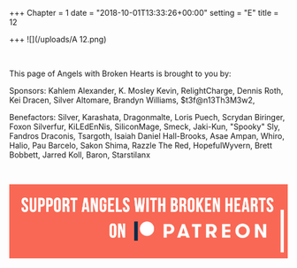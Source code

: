 +++
Chapter = 1
date = "2018-10-01T13:33:26+00:00"
setting = "E"
title = 12

+++
![](/uploads/A 12.png)

<br>

<p align="left">This page of Angels with Broken Hearts is brought to you by:</p>

<p align="left">Sponsors: Kahlem Alexander, K. Mosley Kevin, RelightCharge, Dennis Roth, Kei Dracen, Silver Altomare, Brandyn Williams, $t3f@n13Th3M3w2, </p>

<p align="left">Benefactors: Silver, Karashata, Dragonmalte, Loris Puech, Scrydan Biringer, Foxon Silverfur, KiLEdEnNis, SiliconMage, Smeck, Jaki-Kun, "Spooky" Sly, Fandros Draconis, Tsargoth, Isaiah Daniel Hall-Brooks, Asae Ampan, Whiro, Halio, Pau Barcelo, Sakon Shima, Razzle The Red, HopefulWyvern, Brett Bobbett, Jarred Koll, Baron, Starstilanx </p> <br>

[![](/uploads/patreon-banner.jpg)](https://patreon.com/mbsaunders)